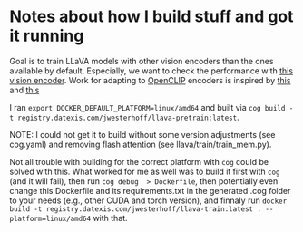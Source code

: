 # Notes about how I build stuff and got it running

Goal is to train LLaVA models with other vision encoders than the ones available by default. Especially, we want to check the performance with [this vision encoder](https://huggingface.co/UCSC-VLAA/ViT-L-14-CLIPA-336-datacomp1B).
Work for adapting to [OpenCLIP](https://github.com/mlfoundations/open_clip) encoders is inspired by [this](https://gist.github.com/TommyIX/681ad23947c3aa7c8482f4d39849df7d) and [this](https://github.com/haotian-liu/LLaVA/pull/966/commits/f7ad580555a0eee034e56fe9570aa23308bb6eee#diff-37265e6713ed9c53be498990d401380684d625f6fb9be6cc80772c277153fa37)

I ran `export DOCKER_DEFAULT_PLATFORM=linux/amd64` and built via `cog build -t registry.datexis.com/jwesterhoff/llava-pretrain:latest`.

NOTE: I could not get it to build without some version adjustments (see cog.yaml) and removing flash attention (see llava/train/train_mem.py).

Not all trouble with building for the correct platform with `cog` could be solved with this.
What worked for me as well was to build it first with `cog` (and it will fail), then run `cog debug  > Dockerfile`, then potentially even change this Dockerfile and its requirements.txt in the generated .cog folder to your needs (e.g., other CUDA and torch version), and finnaly run `docker build -t registry.datexis.com/jwesterhoff/llava-train:latest . --platform=linux/amd64` with that.
